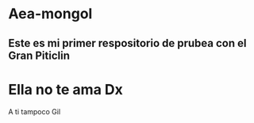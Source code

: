 # Aea-mongol
## Este es mi primer respositorio de prubea con el Gran Piticlin
# Ella no te ama Dx
A ti tampoco Gil
